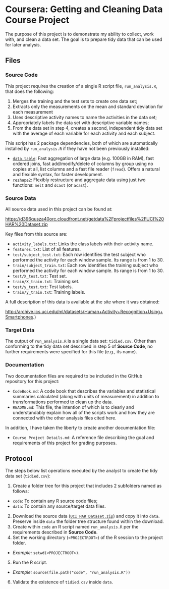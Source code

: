 # Coursera: Getting and Cleaning Data Course Project

The purpose of this project is to demonstrate my ability to collect, work with, and clean a data set. The goal is to prepare tidy data that can be used for later analysis.

## Files

### Source Code

This project requires the creation of a single R script file, `run_analysis.R`, that does the following:

1. Merges the training and the test sets to create one data set;
2. Extracts only the measurements on the mean and standard deviation for each measurement
3. Uses descriptive activity names to name the activities in the data set;
4. Appropriately labels the data set with descriptive variable names;
5. From the data set in step 4, creates a second, independent tidy data set with the average of each variable for each activity and each subject.

This script has 2 package dependencies, both of which are automatically installed by `run_analysis.R` if they have not been previously installed:

* [`data.table`](https://github.com/Rdatatable/data.table/wiki): Fast aggregation of large data (e.g. 100GB in RAM), fast ordered joins, fast add/modify/delete of columns by group using no copies at all, list columns and a fast file reader (`fread`). Offers a natural and flexible syntax, for faster development.
* [`reshape2`](https://github.com/hadley/reshape): Flexibly restructure and aggregate data using just two functions: `melt` and `dcast` (or `acast`).

### Source Data

All source data used in this project can be found at:

https://d396qusza40orc.cloudfront.net/getdata%2Fprojectfiles%2FUCI%20HAR%20Dataset.zip

Key files from this source are:

* `activity_labels.txt`: Links the class labels with their activity name.
* `features.txt`: List of all features.
* `test/subject_test.txt`: Each row identifies the test subject who performed the activity for each window sample. Its range is from 1 to 30.
* `train/subject_train.txt`: Each row identifies the training subject who performed the activity for each window sample. Its range is from 1 to 30.
* `test/X_test.txt`: Test set.
* `train/X_train.txt`: Training set.
* `test/y_test.txt`: Test labels.
* `train/y_train.txt`: Training labels.

A full description of this data is available at the site where it was obtained:

http://archive.ics.uci.edu/ml/datasets/Human+Activity+Recognition+Using+Smartphones.)

### Target Data

The output of `run_analysis.R` is a single data set: `tidied.csv`. Other than conforming to the tidy data set described in step 5 of **Source Code**, no further requirements were specified for this file (e.g., its name).

### Documentation

Two documentation files are required to be included in the GitHub repository for this project:

* `CodeBook.md`: A code book that describes the variables and statistical summaries calculated (along with units of measurement) in addition to transformations performed to clean up the data.
* `README.md`: This file, the intention of which is to clearly and understandably explain how all of the scripts work and how they are connected with the other analysis files cited here.

In addition, I have taken the liberty to create another documentation file:

* `Course Project Details.md`: A reference file describing the goal and requirements of this project for grading purposes.

## Protocol

The steps below list operations executed by the analyst to create the tidy data set (`tidied.csv`):

1. Create a folder tree for this project that includes 2 subfolders named as follows:
 * `code`: To contain any R source code files;
 * `data`: To contain any source/target data files.
2. Download the source data ([`UCI HAR Dataset.zip`](https://d396qusza40orc.cloudfront.net/getdata%2Fprojectfiles%2FUCI%20HAR%20Dataset.zip)) and copy it into `data`.  Preserve inside `data` the folder tree structure found within the download.
3. Create within `code` an R script named `run_analysis.R` per the requirements described in **Source Code**.
4. Set the working directory (`<PROJECTROOT>`) of the R session to the project folder.
 * *Example:* `setwd(<PROJECTROOT>)`.
5. Run the R script.
 * *Example:* `source(file.path("code", "run_analysis.R"))`
6. Validate the existence of `tidied.csv` inside `data`.
